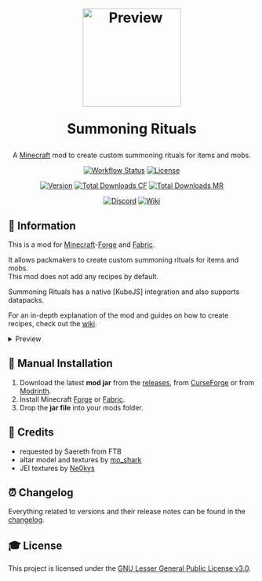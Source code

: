 <h1 align="center">
    <a href="https://github.com/AlmostReliable/summoningrituals"><img src=https://i.imgur.com/NDyQ5LI.png" alt="Preview" width=200></a>
    <p>Summoning Rituals</p>
</h1>

<div align="center">

A [Minecraft] mod to create custom summoning rituals for items and mobs.

[![Workflow Status][workflow_status_badge]][workflow_status_link]
[![License][license_badge]][license]

[![Version][version_badge]][version_link]
[![Total Downloads CF][total_downloads_cf_badge]][curseforge]
[![Total Downloads MR][total_downloads_mr_badge]][modrinth]

[![Discord][discord_badge]][discord]
[![Wiki][wiki_badge]][wiki]

</div>

## **📑 Information**
This is a mod for [Minecraft]-[Forge] and [Fabric].<br>

It allows packmakers to create custom summoning rituals for items and mobs.<br>
This mod does not add any recipes by default.

Summoning Rituals has a native [KubeJS] integration and also supports datapacks.

For an in-depth explanation of the mod and guides on how to create recipes, check out the [wiki].

<details>
  <summary>Preview</summary>

  https://user-images.githubusercontent.com/16513358/189552459-67e2dd38-528a-471a-9325-36b6fe7e83ff.mp4

  ```js
onEvent('recipes', event => {
    event.recipes.summoningrituals
        .altar('iron_ingot')
        .itemOutput('3x gold_ingot')
        .itemOutput('diamond')
        .mobOutput('wolf')
        .mobOutput(
            SummoningOutput.mob('blaze')
                .count(5)
                .offset(0, 3, 0)
                .spread(4, 0, 4)
                .data({ Health: 50, Attributes: [{ Name: 'generic.max_health', Base: 50 }] })
        )
        .input('64x minecraft:stone')
        .input('5x prismarine_shard')
        .input('10x amethyst_shard')
        .input(Ingredient.of('#forge:glass'))
        .sacrifice('pig', 3)
        .sacrifice('sheep')
        .sacrifice('cow')
        .sacrificeRegion(3, 3)
        .recipeTime(200)
        .blockBelow('minecraft:furnace', { lit: true })
        .weather('clear')
        .dayTime('day');
});

onEvent('summoningrituals.start', event => {
    event.level.spawnLightning(event.pos.x, event.pos.y, event.pos.z, true);
});

onEvent('summoningrituals.complete', event => {
    event.player.addXPLevels(10);
});
  ```

</details>

## **🔧 Manual Installation**
1. Download the latest **mod jar** from the [releases], from [CurseForge] or from [Modrinth].
2. Install Minecraft [Forge] or [Fabric].
3. Drop the **jar file** into your mods folder.

## **💚 Credits**
- requested by Saereth from FTB
- altar model and textures by [mo_shark]
- JEI textures by [Ne0kys]

## **⏰ Changelog**
Everything related to versions and their release notes can be found in the [changelog].

## **🎓 License**
This project is licensed under the [GNU Lesser General Public License v3.0][license].

<!-- Badges -->
[workflow_status_badge]: https://img.shields.io/github/actions/workflow/status/AlmostReliable/summoningrituals/build.yml?branch=1.19-forge&style=for-the-badge
[workflow_status_link]: https://github.com/AlmostReliable/summoningrituals/actions
[license_badge]: https://img.shields.io/github/license/AlmostReliable/summoningrituals?style=for-the-badge
[version_badge]: https://img.shields.io/badge/dynamic/json?color=0078FF&label=release&style=for-the-badge&query=name&url=https://api.razonyang.com/v1/github/tag/AlmostReliable/summoningrituals%3Fprefix=v1.19.2-
[version_link]: https://github.com/AlmostReliable/summoningrituals/releases/latest
[total_downloads_cf_badge]: https://img.shields.io/badge/dynamic/json?color=e04e14&label=CurseForge&style=for-the-badge&query=downloads.total&url=https%3A%2F%2Fapi.cfwidget.com%2F671040&logo=curseforge
[total_downloads_mr_badge]: https://img.shields.io/modrinth/dt/19smZ71v?color=5da545&label=Modrinth&style=for-the-badge&logo=modrinth
[discord_badge]: https://img.shields.io/discord/917251858974789693?color=5865f2&label=Discord&logo=discord&style=for-the-badge
[wiki_badge]: https://img.shields.io/badge/Read%20the-Wiki-ba00ff?style=for-the-badge

<!-- Links -->
[minecraft]: https://www.minecraft.net/
[discord]: https://discord.com/invite/ThFnwZCyYY
[wiki]: https://github.com/AlmostReliable/summoningrituals/wiki
[curseforge]: https://www.curseforge.com/minecraft/mc-mods/summoningrituals
[modrinth]: https://modrinth.com/mod/summoningrituals
[releases]: https://github.com/AlmostReliable/summoningrituals/releases
[forge]: http://files.minecraftforge.net/
[fabric]: https://fabricmc.net/
[mo_shark]: https://www.curseforge.com/members/mo_shark
[ne0kys]: https://www.curseforge.com/members/ne0kys
[changelog]: CHANGELOG.md
[license]: LICENSE
